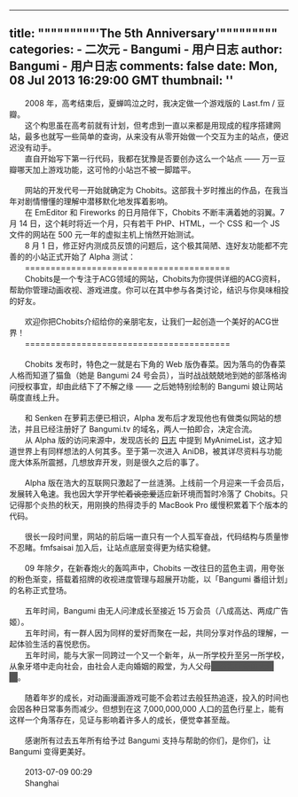 
---
title: """""""""'The 5th Anniversary'"""""""""
categories: 
    - 二次元
    - Bangumi - 用户日志
author: Bangumi - 用户日志
comments: false
date: Mon, 08 Jul 2013 16:29:00 GMT
thumbnail: ''
---

<div>   
　　2008 年，高考结束后，夏蝉鸣泣之时，我决定做一个游戏版的 Last.fm / 豆瓣。<br>
　　这个构思虽在高考前就有计划，但考虑到一直以来都是用现成的程序搭建网站，最多也就写一些简单的查询，从来没有从零开始做一个交互为主的站点，便迟迟没有动手。<br>
　　直自开始写下第一行代码，我都在犹豫是否要创办这么一个站点 —— 万一豆瓣哪天加上游戏功能，这可怜的小站岂不被一脚踏平。<br>
<br>
　　网站的开发代号一开始就确定为 Chobits。这部我十岁时推出的作品，在我当年对剧情懵懂的理解中潜移默化地发挥着影响。<br>
　　在 EmEditor 和 Fireworks 的日月陪伴下，Chobits 不断丰满着她的羽翼。7 月 14 日，这个耗时将近一个月，只有若干 PHP、HTML，一个 CSS 和一个 JS 文件的网站在 500 元一年的虚拟主机上悄然开始测试。<br>
　　8 月 1 日，修正好内测成员反馈的问题后，这个极其简陋、连好友功能都不完善的的小站正式开始了 Alpha 测试：<br>
　　========================================<br>
　　Chobits是一个专注于ACG领域的网站，Chobits为你提供详细的ACG资料，帮助你管理动画收视、游戏进度。你可以在其中参与各类讨论，结识与你臭味相投的好友。<br>
<br>
　　欢迎你把Chobits介绍给你的亲朋宅友，让我们一起创造一个美好的ACG世界！<br>
　　========================================<br>
<br>
　　Chobits 发布时，特色之一就是右下角的 Web 版伪春菜。因为落鸟的伪春菜人格而知道了猫鱼（她是 Bangumi 24 号会员），当时战战兢兢地到她的部落格询问授权事宜，却由此结下了不解之缘 —— 之后她特别绘制的 Bangumi 娘让网站萌度直线上升。<br>
<br>
　　和 Senken 在萝莉志便已相识，Alpha 发布后才发现他也有做类似网站的想法，并且已经注册好了 Bangumi.tv 的域名，两人一拍即合，决定合流。<br>
　　从 Alpha 版的访问来源中，发现店长的 <a href="http://bitinn.net/1691" target="_blank" rel="nofollow external noopener" class="l">日志</a> 中提到 MyAnimeList，这才知道世界上有同样想法的人何其多。至于第一次进入 AniDB，被其详尽资料与功能庞大体系所震撼，几想放弃开发，则是很久之后的事了。<br>
<br>
　　Alpha 版在浩大的互联网只激起了一丝涟漪。上线前一个月迎来一千会员后，发展转入龟速。我也因大学开学<span style="text-decoration: line-through;">忙着谈恋爱</span>适应新环境而暂时冷落了 Chobits。只记得那个炎热的秋天，用刚换的热得烫手的 MacBook Pro 缓慢积累着下个版本的代码。<br>
<br>
　　很长一段时间里，网站的前后端一直只有一个人孤军奋战，代码结构与质量惨不忍睹。fmfsaisai 加入后，让站点底层变得更为结实稳健。<br>
<br>
　　09 年除夕，在新春炮火的轰鸣声中，Chobits 一改往日的蓝色主调，用夸张的粉色渐变，搭载着招牌的收视进度管理与超展开功能，以「Bangumi 番组计划」的名称正式登场。<br>
<br>
　　五年时间，Bangumi 由无人问津成长至接近 15 万会员（八成高达、两成广告姬）。<br>
　　五年时间，有一群人因为同样的爱好而聚在一起，共同分享对作品的理解，一起体验生活的喜悦悲伤。<br>
　　五年时间，能与大家一同跨过一个又一个新年，从一所学校升至另一所学校，从象牙塔中走向社会，由社会人走向婚姻的殿堂，为人父母<span style="background-color:#555;color:#555;border:1px solid #555;">，获得生命的大和谐</span>。<br>
<br>
　　随着年岁的成长，对动画漫画游戏可能不会若过去般狂热追逐，投入的时间也会因各种日常事务而减少。但想到在这 7,000,000,000 人口的蓝色行星上，能有这样一个角落存在，见证与影响着许多人的成长，便觉幸甚至哉。<br>
<br>
　　感谢所有过去五年所有给予过 Bangumi 支持与帮助的你们，是你们，让 Bangumi 变得更美好。<br>
<br>
　　2013-07-09 00:29<br>
　　Shanghai   
</div>
            